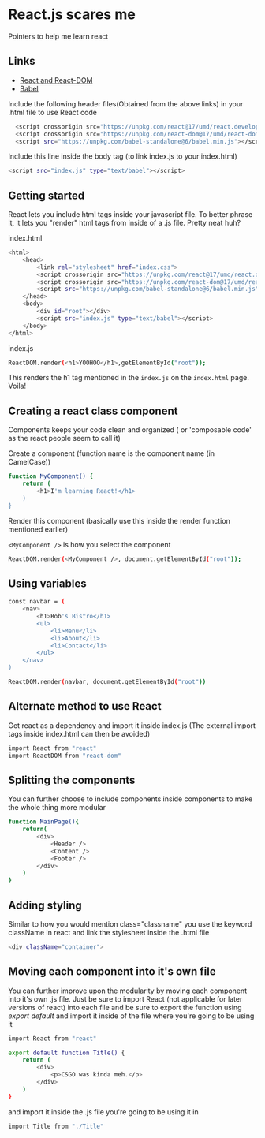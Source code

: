 # React.js scares me

Pointers to help me learn react

## Links

- [React and React-DOM ](https://reactjs.org/docs/cdn-links.html)
- [Babel ](https://reactjs.org/docs/add-react-to-a-website.html#quickly-try-jsx)

Include the following header files(Obtained from the above links) in your .html file to use React code

```bash
  <script crossorigin src="https://unpkg.com/react@17/umd/react.development.js"></script>
  <script crossorigin src="https://unpkg.com/react-dom@17/umd/react-dom.development.js"></script>
  <script src="https://unpkg.com/babel-standalone@6/babel.min.js"></script>
```

Include this line inside the body tag (to link index.js to your index.html)

```bash
<script src="index.js" type="text/babel"></script>
```

## Getting started

React lets you include html tags inside your javascript file. To better phrase
it, it lets you "render" html tags from inside of a .js file. Pretty neat huh?

index.html

```bash
<html>
    <head>
        <link rel="stylesheet" href="index.css">
        <script crossorigin src="https://unpkg.com/react@17/umd/react.development.js"></script>
        <script crossorigin src="https://unpkg.com/react-dom@17/umd/react-dom.development.js"></script>
        <script src="https://unpkg.com/babel-standalone@6/babel.min.js"></script>
    </head>
    <body>
        <div id="root"></div>
        <script src="index.js" type="text/babel"></script>
    </body>
</html>
```

index.js

```bash
ReactDOM.render(<h1>YOOHOO</h1>,getElementById("root"));
```

This renders the h1 tag mentioned in the `index.js` on the `index.html` page. Voila!

## Creating a react class component

Components keeps your code clean and organized ( or 'composable code' as the react people seem to call it)

Create a component (function name is the component name (in CamelCase))

```bash
function MyComponent() {
    return (
        <h1>I'm learning React!</h1>
    )
}
```

Render this component (basically use this inside the render function mentioned earlier)

`<MyComponent />` is how you select the component

```bash
ReactDOM.render(<MyComponent />, document.getElementById("root"));
```

## Using variables

```bash
const navbar = (
    <nav>
        <h1>Bob's Bistro</h1>
        <ul>
            <li>Menu</li>
            <li>About</li>
            <li>Contact</li>
        </ul>
    </nav>
)

```

```bash
ReactDOM.render(navbar, document.getElementById("root"))
```

## Alternate method to use React

Get react as a dependency and import it inside index.js (The external import tags inside index.html can then be avoided)

```bash
import React from "react"
import ReactDOM from "react-dom"
```

## Splitting the components

You can further choose to include components inside components to make the whole thing more modular

```bash
function MainPage(){
    return(
        <div>
            <Header />
            <Content />
            <Footer />
        </div>
    )
}
```

## Adding styling

Similar to how you would mention class="classname" you use the keyword className in react and link the stylesheet inside the .html file

```bash
<div className="container">
```

## Moving each component into it's own file

You can further improve upon the modularity by moving each component into it's own .js file. Just be sure to import React (not applicable for later versions of react) into each file and be sure to export the function using _export default_ and import it inside of the file where you're going to be using it

```bash
import React from "react"

export default function Title() {
    return (
        <div>
            <p>CSGO was kinda meh.</p>
        </div>
    )
}

```

and import it inside the .js file you're going to be using it in

```bash
import Title from "./Title"
```
